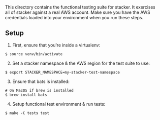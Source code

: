This directory contains the functional testing suite for stacker. It exercises all of stacker against a real AWS account. Make sure you have the AWS credentials loaded into your environment when you run these steps.

## Setup

1. First, ensure that you're inside a virtualenv:

  ```console
  $ source venv/bin/activate
  ```

2. Set a stacker namespace & the AWS region for the test suite to use:

  ```console
  $ export STACKER_NAMESPACE=my-stacker-test-namespace
  ```

3. Ensure that bats is installed:

  ```console
  # On MacOS if brew is installed
  $ brew install bats
  ```

4. Setup functional test environment & run tests:

  ```console
  $ make -C tests test
  ```
